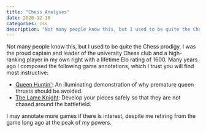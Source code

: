 ```yaml
---
title: "Chess Analyses"
date: 2020-12-16
categories: css
description: "Not many people know this, but I used to be quite the Chess prodigy. I was the proud captain of the university Chess club and a high-ranking player in my own right with a lifetime Elo rating of 1600. Many years ago I composed the following game annotations, which I trust you will find most instructive."
---
```


Not many people know this, but I used to be quite the Chess prodigy. I was the proud captain and leader of the university Chess club and a high-ranking player in my own right with a lifetime Elo rating of 1600. Many years ago I composed the following game annotations, which I trust you will find most instructive:

- [Queen Huntin'](http://gameknot.com/annotation.pl/queen-huntin?gm=44280): An illuminating demonstration of why premature queen thrusts should be avoided.
- [The Lame Knight](http://gameknot.com/annotation.pl/the-lame-knight?gm=44281): Develop your pieces safely so that they are not chased around the battlefield.

I may annotate more games if there is interest, despite me retiring from the game long ago at the peak of my powers.
